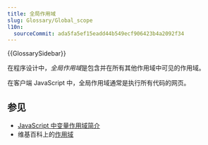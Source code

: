 ```yaml
---
title: 全局作用域
slug: Glossary/Global_scope
l10n:
  sourceCommit: ada5fa5ef15eadd44b549ecf906423b4a2092f34
---
```


{{GlossarySidebar}}

在程序设计中，*全局作用域*是包含并在所有其他作用域中可见的作用域。

在客户端 JavaScript 中，全局作用域通常是执行所有代码的网页。

## 参见

- [JavaScript 中变量作用域简介](/en-US/docs/Web/JavaScript/Guide/Grammar_and_types#variable_scope)
- 维基百科上的[作用域](<https://zh.wikipedia.org/wiki/作用域>)
